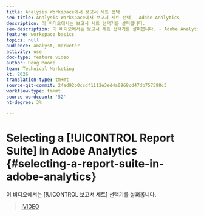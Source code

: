 ```yaml
---
title: Analysis Workspace에서 보고서 세트 선택
seo-title: Analysis Workspace에서 보고서 세트 선택 - Adobe Analytics
description: 이 비디오에서는 보고서 세트 선택기를 살펴봅니다.
seo-description: 이 비디오에서는 보고서 세트 선택기를 살펴봅니다. - Adobe Analytics
feature: workspace basics
topics: null
audience: analyst, marketer
activity: use
doc-type: feature video
author: Doug Moore
team: Technical Marketing
kt: 2026
translation-type: tm+mt
source-git-commit: 24ad92b0ccdf1112e3ed4a0968cd47db757598c3
workflow-type: tm+mt
source-wordcount: '52'
ht-degree: 3%

---
```



# Selecting a [!UICONTROL Report Suite] in Adobe Analytics {#selecting-a-report-suite-in-adobe-analytics}

이 비디오에서는 [!UICONTROL 보고서 세트] 선택기를 살펴봅니다.

>[!VIDEO](https://video.tv.adobe.com/v/23967/?quality=12)
